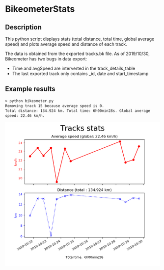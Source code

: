 # BikeometerStats

## Description

This python script displays stats (total distance, total time, global average speed) and plots average speed and distance of each track.

The data is obtained from the exported tracks.bk file. As of 2019/10/30, Bikeometer has two bugs in data export:
- Time and avgSpeed are interverted in the track_details_table
- The last exported track only contains _id, date and start_timestamp

## Example results

```
> python bikeometer.py
Removing track 15 because average speed is 0.
Total distance: 134.924 km. Total time: 6h00min28s. Global average speed: 22.46 km/h.
```

![alt text](example.png "Output example")

